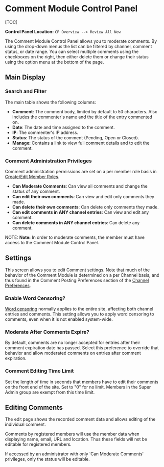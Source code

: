 <!--
    This source file is part of the open source project
    ExpressionEngine User Guide (https://github.com/ExpressionEngine/ExpressionEngine-User-Guide)

    @link      https://expressionengine.com/
    @copyright Copyright (c) 2003-2020, Packet Tide, LLC (https://packettide.com)
    @license   https://expressionengine.com/license Licensed under Apache License, Version 2.0
-->

# Comment Module Control Panel

[TOC]

**Control Panel Location:** `CP Overview --> Review All New`

The Comment Module Control Panel allows you to moderate comments. By using the drop-down menus the list can be filtered by channel, comment status, or date range. You can select multiple comments using the checkboxes on the right, then either delete them or change their status using the option menu at the bottom of the page.

## Main Display

### Search and Filter

The main table shows the following columns:

- **Comment**: The comment body, limited by default to 50 characters. Also includes the commenter's name and the title of the entry commented on.
- **Date**: The date and time assigned to the comment.
- **IP**: The commenter's IP address.
- **Status**: The status of the comment (Pending, Open or Closed).
- **Manage**: Contains a link to view full comment details and to edit the comment.

### Comment Administration Privileges

Comment administration permissions are set on a per member role basis in [Create/Edit Member Roles](control-panel/member-manager.md#member-roles).

- **Can Moderate Comments**: Can view all comments and change the status of any comment.
- **Can edit their own comments**: Can view and edit only comments they made.
- **Can delete their own comments**: Can delete only comments they made.
- **Can edit comments in ANY channel entries**: Can view and edit any comment.
- **Can delete comments in ANY channel entries**: Can delete any comment.

NOTE: **Note:** In order to moderate comments, the member must have access to the Comment Module Control Panel.

## Settings

This screen allows you to edit Comment settings. Note that much of the behavior of the Comment Module is determined on a per Channel basis, and thus found in the Comment Posting Preferences section of the [Channel Preferences](control-panel/channels.md#settings-tab).

### Enable Word Censoring?

[Word censoring](control-panel/settings/word-censor.md) normally applies to the entire site, affecting both channel entries and comments. This setting allows you to apply word censoring to comments, even when it is not enabled system-wide.

### Moderate After Comments Expire?

By default, comments are no longer accepted for entries after their comment expiration date has passed. Select this preference to override that behavior and allow moderated comments on entries after comment expiration.

### Comment Editing Time Limit

Set the length of time in seconds that members have to edit their comments on the front end of the site. Set to "0" for no limit. Members in the Super Admin group are exempt from this time limit.

## Editing Comments

The edit page shows the recorded comment data and allows editing of the individual comment.

Comments by registered members will use the member data when displaying name, email, URL and location. Thus these fields will not be editable for registered members.

If accessed by an administrator with only 'Can Moderate Comments' privileges, only the status will be editable.
